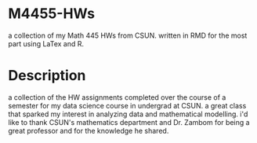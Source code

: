 # M4455-HWs
a collection of my Math 445 HWs from CSUN. written in RMD for the most part using LaTex and R.

# Description

a collection of the HW assignments completed over the course of a semester for my data science course in undergrad at CSUN. a great class that sparked my interest in analyzing data and mathematical modelling. i'd like to thank CSUN's mathematics department and Dr. Zambom for being a great professor and for the knowledge he shared.
